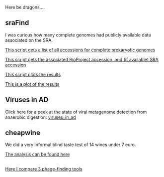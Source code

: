 Here be dragons....


## sraFind
I was curious how many complete genomes had publicly available data associated on the SRA.

[This script gets a list of all accessions for complete prokaryotic genomes](sraFind/scripts/get_acces.py)

[This script gets the associated BioProject accession, and (if available) SRA accession](sraFind/scripts/fetcher.py)

[This script plots the results](sraFind/scripts/plot_results.R)

[This is a plot of the results](sraFind/results/2017-10-16-results-byyear.png)

## Viruses in AD
Click here for a peek at the state of viral metagenome detection from anaerobic digestion: [viruses_in_ad](./viruses_in_ad/viruses_in_ad.html)

## cheapwine
We did a very informal blind taste test of 14 wines under 7 euro.

[The analysis can be found here](./cheapwine/bbb.html)


##

[Here I compare 3 phage-finding tools](./testing_3_prophage_finders/README.md)